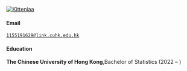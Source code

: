 [![Kitteniaa](https://img.shields.io/badge/Kitteniaa-github-blue?logo=github)](https://github.com/Kitteniaa)


#### Email  
<code>1155191629@link.cuhk.edu.hk</code>  

#### Education  

**The Chinese University of Hong Kong**,Bachelor of Statistics (2022 – )  
